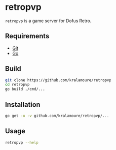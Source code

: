 # retropvp

`retropvp` is a game server for Dofus Retro.

## Requirements

- [Git](https://git-scm.com/)
- [Go](https://golang.org/)

## Build

```sh
git clone https://github.com/kralamoure/retropvp
cd retropvp
go build ./cmd/...
```

## Installation

```sh
go get -u -v github.com/kralamoure/retropvp/...
```

## Usage

```sh
retropvp --help
```
